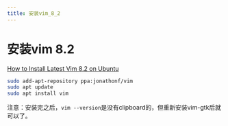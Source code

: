 ```yaml
---
title: 安装vim_8_2
---
```


# 安装vim 8.2

[How to Install Latest Vim 8.2 on Ubuntu](https://itsfoss.com/vim-8-release-install/)

```bash
sudo add-apt-repository ppa:jonathonf/vim
sudo apt update
sudo apt install vim
```

注意：安装完之后，`vim --version`是没有clipboard的，但重新安装vim-gtk后就可以了。